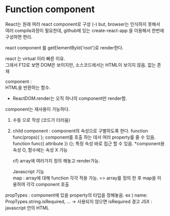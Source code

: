 # Function component

 
React는 원래 여러 react component로 구성 
 (-) but, browser는 인식하지 못해서 여러 compile과정이 필요한데, 
    github에 있는 create-react-app 을 이용해서 한번에 구성하면 편리.

 
react component 를 getElementById('root')로 render한다.

react 는 virtual 이라 빠른 이유.  
  그래서 F12로 보면 DOM은 보이지만, 
  소스코드에서는 HTML이 보이지 않음. 없는 존재

component   :   <App />  
  HTML을 반환하는 함수.


* ReactDOM.render는 오직 하나의 component만 render함.

component는 재사용이 가능하다.
  1. 수동 으로 작성  (코드가 더러움)
  2. child component  : component의 속성으로 구별하도록 한다.
     function func(props){  };  component를 호출 하는 데서 여러 property를 줄 수 있음.
     function func({ attribute }) {};  특정 속성 바로 접근 할 수 있음.  *component용 속성 O, 함수에는 속성 X 가능
     
     cf) array에 여러가지 정의 해놓고 render가능.
     
     Javascript 기능  
        map : array에 대해 function  각각 적용 가능.
        => array를 정의 한 후 map을 이용하여 각각 component 호출
		
	

propTypes : component에 있을 property의 타입을 정해놓음. 
  ex )  name: PropTypes.string.isRequired,  ... 
  -> 사용되지 않으면 isRequired 경고
JSX  :  javascript 안의 HTML